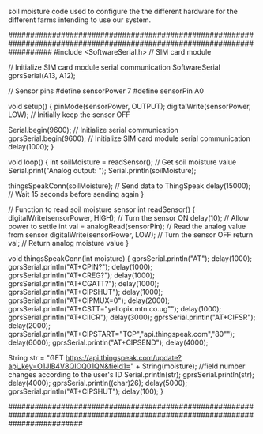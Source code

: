 soil moisture code used to configure the the different hardware for the different farms intending to use our system.


##########################################################################################################################
#include <SoftwareSerial.h> // SIM card module

// Initialize SIM card module serial communication
SoftwareSerial gprsSerial(A13, A12);

// Sensor pins
#define sensorPower 7
#define sensorPin A0

void setup() {
  pinMode(sensorPower, OUTPUT);
  digitalWrite(sensorPower, LOW); // Initially keep the sensor OFF
  
  Serial.begin(9600);     // Initialize serial communication
  gprsSerial.begin(9600); // Initialize SIM card module serial communication
  delay(1000);
}

void loop() {
  int soilMoisture = readSensor(); // Get soil moisture value
  Serial.print("Analog output: ");
  Serial.println(soilMoisture);
  
  thingsSpeakConn(soilMoisture); // Send data to ThingSpeak
  delay(15000); // Wait 15 seconds before sending again
}

// Function to read soil moisture sensor
int readSensor() {
  digitalWrite(sensorPower, HIGH); // Turn the sensor ON
  delay(10); // Allow power to settle
  int val = analogRead(sensorPin); // Read the analog value from sensor
  digitalWrite(sensorPower, LOW); // Turn the sensor OFF
  return val; // Return analog moisture value
}

void thingsSpeakConn(int moisture) {
  gprsSerial.println("AT");
  delay(1000);
  gprsSerial.println("AT+CPIN?");
  delay(1000);
  gprsSerial.println("AT+CREG?");
  delay(1000);
  gprsSerial.println("AT+CGATT?");
  delay(1000);
  gprsSerial.println("AT+CIPSHUT");
  delay(1000);
  gprsSerial.println("AT+CIPMUX=0");
  delay(2000);
  gprsSerial.println("AT+CSTT=\"yellopix.mtn.co.ug\"");
  delay(1000);
  gprsSerial.println("AT+CIICR");
  delay(3000);
  gprsSerial.println("AT+CIFSR");
  delay(2000);
  gprsSerial.println("AT+CIPSTART=\"TCP\",\"api.thingspeak.com\",\"80\"");
  delay(6000);
  gprsSerial.println("AT+CIPSEND");
  delay(4000);

  String str = "GET https://api.thingspeak.com/update?api_key=O1JIB4V8QIOQ01QN&field1=" + String(moisture); //field number changes according to the user's ID
  Serial.println(str);
  gprsSerial.println(str);
  delay(4000);
  gprsSerial.println((char)26);
  delay(5000);
  gprsSerial.println("AT+CIPSHUT");
  delay(100);
}

#################################################################################################################################
